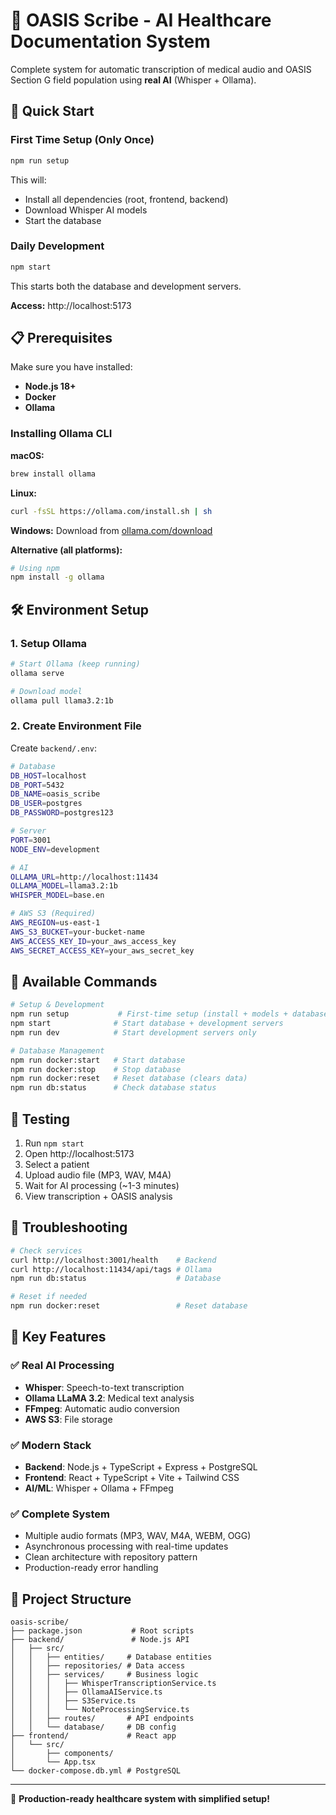 # 🏥 OASIS Scribe - AI Healthcare Documentation System

Complete system for automatic transcription of medical audio and OASIS Section G field population using **real AI** (Whisper + Ollama).

## 🚀 Quick Start

### First Time Setup (Only Once)
```bash
npm run setup
```
This will:
- Install all dependencies (root, frontend, backend)
- Download Whisper AI models
- Start the database

### Daily Development
```bash
npm start
```
This starts both the database and development servers.

**Access:** http://localhost:5173

## 📋 Prerequisites

Make sure you have installed:
- **Node.js 18+**
- **Docker**
- **Ollama**

### Installing Ollama CLI

**macOS:**
```bash
brew install ollama
```

**Linux:**
```bash
curl -fsSL https://ollama.com/install.sh | sh
```

**Windows:**
Download from [ollama.com/download](https://ollama.com/download)

**Alternative (all platforms):**
```bash
# Using npm
npm install -g ollama
```

## 🛠️ Environment Setup

### 1. Setup Ollama
```bash
# Start Ollama (keep running)
ollama serve

# Download model
ollama pull llama3.2:1b
```

### 2. Create Environment File
Create `backend/.env`:
```bash
# Database
DB_HOST=localhost
DB_PORT=5432
DB_NAME=oasis_scribe
DB_USER=postgres
DB_PASSWORD=postgres123

# Server
PORT=3001
NODE_ENV=development

# AI
OLLAMA_URL=http://localhost:11434
OLLAMA_MODEL=llama3.2:1b
WHISPER_MODEL=base.en

# AWS S3 (Required)
AWS_REGION=us-east-1
AWS_S3_BUCKET=your-bucket-name
AWS_ACCESS_KEY_ID=your_aws_access_key
AWS_SECRET_ACCESS_KEY=your_aws_secret_key
```

## 🔧 Available Commands

```bash
# Setup & Development
npm run setup           # First-time setup (install + models + database)
npm start              # Start database + development servers
npm run dev            # Start development servers only

# Database Management
npm run docker:start   # Start database
npm run docker:stop    # Stop database
npm run docker:reset   # Reset database (clears data)
npm run db:status      # Check database status
```

## 🧪 Testing

1. Run `npm start`
2. Open http://localhost:5173
3. Select a patient
4. Upload audio file (MP3, WAV, M4A)
5. Wait for AI processing (~1-3 minutes)
6. View transcription + OASIS analysis

## 🚨 Troubleshooting

```bash
# Check services
curl http://localhost:3001/health    # Backend
curl http://localhost:11434/api/tags # Ollama
npm run db:status                    # Database

# Reset if needed
npm run docker:reset                 # Reset database
```

## 🎯 Key Features

### ✅ Real AI Processing
- **Whisper**: Speech-to-text transcription
- **Ollama LLaMA 3.2**: Medical text analysis
- **FFmpeg**: Automatic audio conversion
- **AWS S3**: File storage

### ✅ Modern Stack
- **Backend**: Node.js + TypeScript + Express + PostgreSQL
- **Frontend**: React + TypeScript + Vite + Tailwind CSS
- **AI/ML**: Whisper + Ollama + FFmpeg

### ✅ Complete System
- Multiple audio formats (MP3, WAV, M4A, WEBM, OGG)
- Asynchronous processing with real-time updates
- Clean architecture with repository pattern
- Production-ready error handling

## 📁 Project Structure

```
oasis-scribe/
├── package.json           # Root scripts
├── backend/               # Node.js API
│   ├── src/
│   │   ├── entities/     # Database entities
│   │   ├── repositories/ # Data access
│   │   ├── services/     # Business logic
│   │   │   ├── WhisperTranscriptionService.ts
│   │   │   ├── OllamaAIService.ts
│   │   │   ├── S3Service.ts
│   │   │   └── NoteProcessingService.ts
│   │   ├── routes/       # API endpoints
│   │   └── database/     # DB config
├── frontend/             # React app
│   └── src/
│       ├── components/
│       └── App.tsx
└── docker-compose.db.yml # PostgreSQL
```

---

🚀 **Production-ready healthcare system with simplified setup!** 
